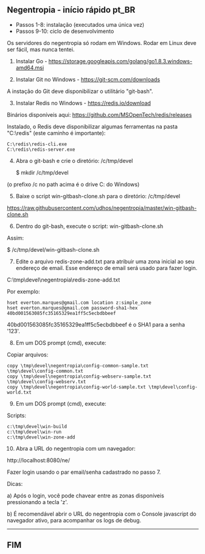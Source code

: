 Negentropia - início rápido pt_BR
---------------------------------

- Passos 1-8: instalação (executados uma única vez)
- Passos 9-10: ciclo de desenvolvimento

Os servidores do negentropia só rodam em Windows. Rodar em Linux deve ser fácil, mas nunca tentei.
   
1) Instalar Go - https://storage.googleapis.com/golang/go1.8.3.windows-amd64.msi

2) Instalar Git no Windows - https://git-scm.com/downloads

A instação do Git deve disponibilizar o utilitário "git-bash".

3) Instalar Redis no Windows - https://redis.io/download

Binários disponíveis aqui: https://github.com/MSOpenTech/redis/releases

Instalado, o Redis deve disponibilizar algumas ferramentas na pasta "C:\redis" (este caminho é importante):
   
    ‪C:\redis\redis-cli.exe
    C:\redis\redis-server.exe

4) Abra o git-bash e crie o diretório: /c/tmp/devel

    $ mkdir /c/tmp/devel

(o prefixo /c no path acima é o drive C: do Windows)
   
5) Baixe o script win-gitbash-clone.sh para o diretório: /c/tmp/devel

https://raw.githubusercontent.com/udhos/negentropia/master/win-gitbash-clone.sh

6) Dentro do git-bash, execute o script: win-gitbash-clone.sh

Assim:
   
   $ /c/tmp/devel/win-gitbash-clone.sh

7) Edite o arquivo redis-zone-add.txt para atribuir uma zona inicial ao seu endereço de email.
   Esse endereço de email será usado para fazer login.

‪C:\tmp\devel\negentropia\redis-zone-add.txt

Por exemplo:

    hset everton.marques@gmail.com location z:simple_zone
    hset everton.marques@gmail.com password-sha1-hex 40bd001563085fc35165329ea1ff5c5ecbdbbeef

40bd001563085fc35165329ea1ff5c5ecbdbbeef é o SHA1 para a senha '123'.

8) Em um DOS prompt (cmd), execute:

Copiar arquivos:

    copy \tmp\devel\negentropia\config-common-sample.txt \tmp\devel\config-common.txt
    copy \tmp\devel\negentropia\config-webserv-sample.txt \tmp\devel\config-webserv.txt
    copy \tmp\devel\negentropia\config-world-sample.txt \tmp\devel\config-world.txt

9) Em um DOS prompt (cmd), execute:

Scripts:

    c:\tmp\devel\win-build
    c:\tmp\devel\win-run
    c:\tmp\devel\win-zone-add

10) Abra a URL do negentropia com um navegador:

http://localhost:8080/ne/

Fazer login usando o par email/senha cadastrado no passo 7.

Dicas:

a) Após o login, você pode chavear entre as zonas disponíveis pressionando a tecla 'z'.

b) É recomendável abrir o URL do negentropia com o Console javascript do navegador ativo, para acompanhar os logs de debug. 

---
FIM
---
